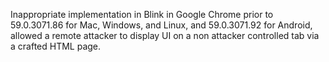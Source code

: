 Inappropriate implementation in Blink in Google Chrome prior to 59.0.3071.86 for Mac, Windows, and Linux, and 59.0.3071.92 for Android, allowed a remote attacker to display UI on a non attacker controlled tab via a crafted HTML page.